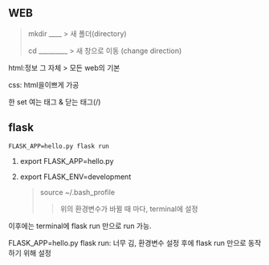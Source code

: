 ## WEB

> mkdir ____ > 새 폴더(directory)
>
> cd _________ > 새 창으로 이동 (change direction)



html:정보 그 자체 > 모든 web의 기본

css: html을이쁘게 가공

<html></html> 한 set 여는 태그 & 닫는 태그(/)



## flask

```
FLASK_APP=hello.py flask run 
```

1. export FLASK_APP=hello.py 

2. export FLASK_ENV=development

   > source ~/.bash_profile 
   >
   > > 위의 환경변수가 바뀔 때 마다, terminal에 설정

이후에는 terminal에 flask run 만으로 run 가능.

FLASK_APP=hello.py flask run: 너무 김, 환경변수 설정 후에 flask run 만으로 동작하기 위해 설정